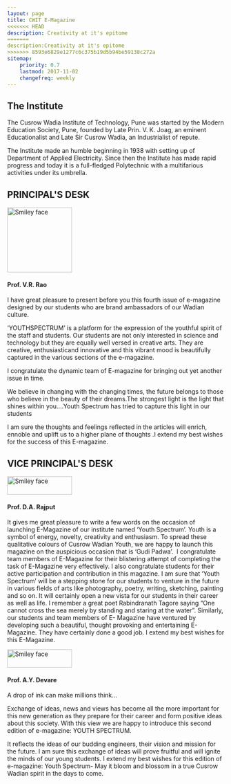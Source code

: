 ```yaml
---
layout: page
title: CWIT E-Magazine
<<<<<<< HEAD
description: Creativity at it's epitome
=======
description:Creativity at it's epitome
>>>>>>> 8593e6829e1277c6c375b19d5b94be59138c272a
sitemap:
    priority: 0.7
    lastmod: 2017-11-02
    changefreq: weekly
---
```


## The Institute

The Cusrow Wadia Institute of Technology, Pune was started by the Modern Education Society, Pune, founded by Late Prin. V. K. Joag, an eminent Educationalist and Late Sir Cusrow Wadia, an Industrialist of repute.

The Institute made an humble beginning in 1938 with setting up of Department of Applied Electricity. Since then the Institute has made rapid progress and today it is a full-fledged Polytechnic with a multifarious activities under its umbrella.

## PRINCIPAL'S DESK

<img src="https://cwitemag.github.io/cwitemag.github.io-main/images/p.jpg" alt="Smiley face" height="150" width="150">

#### Prof. V.R. Rao

I have  great pleasure to present before you this fourth issue of e-magazine designed by our students who are brand ambassadors of our Wadian culture.

‘YOUTHSPECTRUM’ is a platform for the expression of the youthful spirit of the staff and students. Our students are not only interested in science and technology but they are equally well versed in creative arts. They are creative, enthusiasticand innovative and this vibrant mood is beautifully captured in the various sections of the e-magazine.

I congratulate the dynamic team of E-magazine for bringing out yet another issue in time.

We believe in changing with the changing times, the future belongs to those who believe in the beauty of their dreams.The strongest light is the light that shines within you….Youth Spectrum has tried to capture this light in our students


I am sure the thoughts and feelings reflected in the articles will enrich, ennoble and uplift us to a higher plane of thoughts .I extend my best wishes for the success of this  E-magazine.

## VICE PRINCIPAL'S DESK

<img src="https://cwitemag.github.io/cwitemag.github.io-main/images/vp1.jpg" alt="Smiley face" height="42" width="150">

#### Prof. D.A. Rajput

It gives me great pleasure to write a few words on the occasion of launching E-Magazine of our institute named ‘Youth Spectrum’. Youth is a symbol of energy, novelty, creativity and enthusiasm. To spread these qualitative colours of Cusrow Wadian Youth, we are happy to launch this magazine on the auspicious occasion that is ‘Gudi Padwa’.
​
I congratulate team members of E-Magazine for their blistering attempt of completing the task of E-Magazine very effectively. I also congratulate students for their active participation and contribution in this magazine. I am sure that ‘Youth Spectrum’ will be a stepping stone for our students to venture in the future in various fields of arts like photography, poetry, writing, sketching, painting and so on. It will certainly open a new vista for our students in their career as well as life. I remember a great poet Rabindranath Tagore saying “One cannot cross the sea merely by standing and staring at the water”. Similarly, our students and team members of E- Magazine have ventured by developing such a beautiful, thought provoking and entertaining E-Magazine. They have certainly done a good job. I extend my best wishes for this E-Magazine.  

<img src="https://cwitemag.github.io/cwitemag.github.io-main/images/vp2.jpg" alt="Smiley face" height="42" width="150">

#### Prof. A.Y. Devare

A drop of ink can make millions think…  

Exchange of ideas, news and views has become all the more important for this new generation as they prepare for their career and form positive ideas about this society. With this view we are happy to introduce this second edition of e-magazine:  YOUTH SPECTRUM.

It reflects the ideas of our budding engineers, their vision and mission for the future. I am sure this exchange of ideas will prove fruitful and will ignite the minds of our young students. I extend my best wishes for this edition of e-magazine: Youth Spectrum- May it bloom and blossom in a true Cusrow Wadian spirit in the days to come.